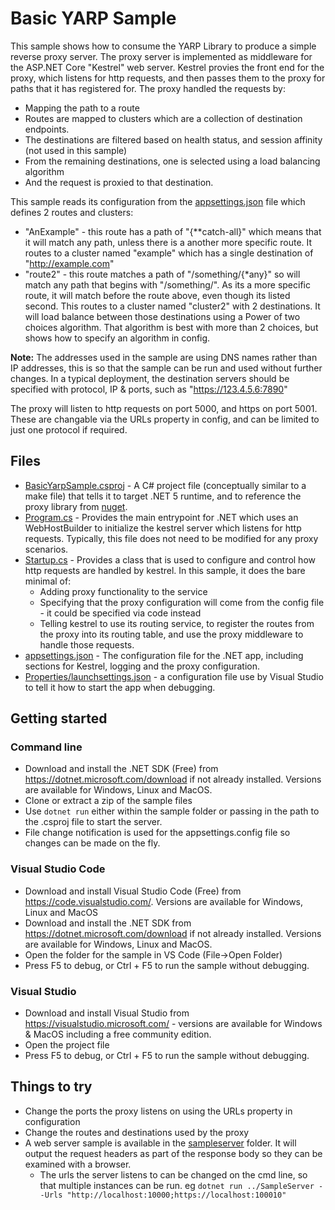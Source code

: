 # Basic YARP Sample

This sample shows how to consume the YARP Library to produce a simple reverse proxy server. 
The proxy server is implemented as middleware for the ASP.NET Core "Kestrel" web server. Kestrel provies the front end for the proxy, which listens for http requests, and then passes them to the proxy for paths that it has registered for. The proxy handled the requests by:
* Mapping the path to a route
* Routes are mapped to clusters which are a collection of destination endpoints.
* The destinations are filtered based on health status, and session affinity (not used in this sample)
* From the remaining destinations, one is selected using a load balancing algorithm
* And the request is proxied to that destination.

This sample reads its configuration from the [appsettings.json](appsettings.json) file which defines 2 routes and clusters:

* "AnExample" - this route has a path of "{**catch-all}" which means that it will match any path, unless there is a another more specific route.
   It routes to a cluster named "example" which has a single destination of "http://example.com"
* "route2" - this route matches a path of "/something/{*any}" so will match any path that begins with "/something/". 
As its a more specific route, it will match before the route above, even though its listed second. 
This routes to a cluster named "cluster2" with 2 destinations. 
It will load balance between those destinations using a Power of two choices algorithm. 
That algorithm is best with more than 2 choices, but shows how to specify an algorithm in config.

**Note:** The addresses used in the sample are using DNS names rather than IP addresses, this is so that the sample can be run and used without further changes. In a typical deployment, the destination servers should be specified with protocol, IP & ports, such as "https://123.4.5.6:7890"

The proxy will listen to http requests on port 5000, and https on port 5001. These are changable via the URLs property in config, and can be limited to just one protocol if required.

## Files
* [BasicYarpSample.csproj](basicyarpsample.csproj) - A C# project file (conceptually similar to a make file) that tells it to target .NET 5 runtime, and to reference the proxy library from [nuget](https://www.nuget.org/packages/Microsoft.ReverseProxy/).
* [Program.cs](program.cs) - Provides the main entrypoint for .NET which uses an WebHostBuilder to initialize the kestrel server which listens for http requests. Typically, this file does not need to be modified for any proxy scenarios.
* [Startup.cs](startup.cs) - Provides a class that is used to configure and control how http requests are handled by kestrel. In this sample, it does the bare minimal of:
  * Adding proxy functionality to the service
  * Specifying that the proxy configuration will come from the config file - it could be specified via code instead
  * Telling kestrel to use its routing service, to register the routes from the proxy into its routing table, and use the proxy middleware to handle those requests.
* [appsettings.json](appsettings.json) - The configuration file for the .NET app, including sections for Kestrel, logging and the proxy configuration. 
* [Properties/launchsettings.json](Properties/launchsettings.json) - a configuration file use by Visual Studio to tell it how to start the app when debugging.

## Getting started

### Command line

* Download and install the .NET SDK (Free) from https://dotnet.microsoft.com/download if not already installed. Versions are available for Windows, Linux and MacOS.
* Clone or extract a zip of the sample files
* Use ```dotnet run``` either within the sample folder or passing in the path to the .csproj file to start the server.
* File change notification is used for the appsettings.config file so changes can be made on the fly.


### Visual Studio Code
* Download and install Visual Studio Code (Free) from https://code.visualstudio.com/. Versions are available for Windows, Linux and MacOS
* Download and install the .NET SDK from https://dotnet.microsoft.com/download if not already installed. Versions are available for Windows, Linux and MacOS.
* Open the folder for the sample in VS Code (File->Open Folder)
* Press F5 to debug, or Ctrl + F5 to run the sample without debugging.

### Visual Studio

* Download and install Visual Studio from https://visualstudio.microsoft.com/ - versions are available for Windows & MacOS including a free community edition.
* Open the project file
* Press F5 to debug, or Ctrl + F5 to run the sample without debugging.

## Things to try
 * Change the ports the proxy listens on using the URLs property in configuration
 * Change the routes and destinations used by the proxy
 * A web server sample is available in the [sampleserver](../sampleserver) folder. It will output the request headers as part of the response body so they can be examined with a browser. 
   * The urls the server listens to can be changed on the cmd line, so that multiple instances can be run. eg ```dotnet run ../SampleServer --Urls "http://localhost:10000;https://localhost:100010"```
